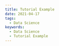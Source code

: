 ```yaml
---
title: Tutorial Example
date: 2021-04-17
tags:
  - Data Science
keywords:
  - Data Science
  - Tutorial Example
---
```

